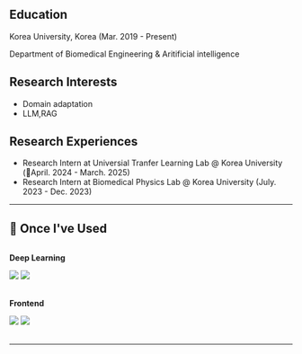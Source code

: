 <!--![header](https://capsule-render.vercel.app/api?type=waving&height=200&color=gradient&customColorList=22&text=Welcome&section=header&reversal=false&textBg=false&fontAlign=50&fontAlignY=30&fontSize=60&desc=wlsguur's%20github%20profile&descAlign=50&descAlignY=50)-->

##  Education
Korea University, Korea (Mar. 2019 - Present)

Department of Biomedical Engineering & Aritificial intelligence

## Research Interests
- Domain adaptation
- LLM,RAG

## Research Experiences
- Research Intern at Universial Tranfer Learning Lab @ Korea University (April. 2024 - March. 2025)
- Research Intern at Biomedical Physics Lab @ Korea University (July. 2023 - Dec. 2023)

----
## 🔨 Once I've Used
<div style="display:flex; flex-direction:column; align-items:flex-start;">
    <!-- Deeplearning -->
    <p><strong>Deep Learning</strong></p>
    <div>
        <img src="https://img.shields.io/badge/python-3776AB?style=for-the-badge&logo=python&logoColor=white">
        <img src="https://img.shields.io/badge/PyTorch-EE4C2C?style=for-the-badge&logo=PyTorch&logoColor=white">
    </div><br>
    <!-- Frontend -->
    <p><strong>Frontend</strong></p>
    <div>
        <img src="https://img.shields.io/badge/html5-E34F26?style=for-the-badge&logo=html5&logoColor=white"> 
        <img src="https://img.shields.io/badge/css-1572B6?style=for-the-badge&logo=css3&logoColor=white"> 
    </div><br>
    
</div>

----

